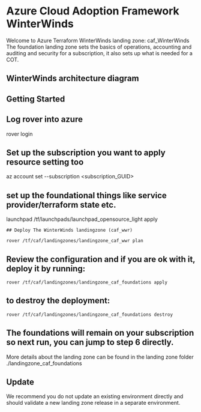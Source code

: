 # Azure Cloud Adoption Framework WinterWinds 
Welcome to Azure Terraform WinterWinds landing zone: caf_WinterWinds
The foundation landing zone sets the basics of operations, accounting and auditing and security for a subscription, it also sets up what is needed for a COT.

## WinterWinds architecture diagram


## Getting Started

## Log rover into azure

rover login

## Set up the subscription you want to apply resource setting too

az account set --subscription <subscription_GUID>

## set up the foundational things like service provider/terraform state etc.

launchpad /tf/launchpads/launchpad_opensource_light apply
```
## Deploy The WinterWinds landingzone (caf_wwr) 

rover /tf/caf/landingzones/landingzone_caf_wwr plan
```
## Review the configuration and if you are ok with it, deploy it by running: 
```
rover /tf/caf/landingzones/landingzone_caf_foundations apply
```
## to destroy the deployment: 
```
rover /tf/caf/landingzones/landingzone_caf_foundations destroy
```
## The foundations will remain on your subscription so next run, you can jump to step 6 directly. 
More details about the landing zone can be found in the landing zone folder ./landingzone_caf_foundations 

## Update
We recommend you do not update an existing environment directly and should validate a new landing zone release in a separate environment. 


